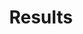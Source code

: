 ---
permalink: /results/
layout: toppage
header:
  image_fullwidth: head.png
title: "Results"
category: results
sitemap: false
---